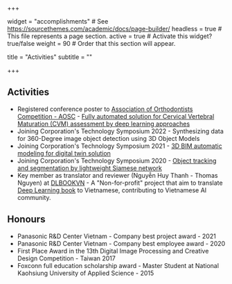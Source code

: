+++

widget = "accomplishments"  # See https://sourcethemes.com/academic/docs/page-builder/
headless = true  # This file represents a page section.
active = true  # Activate this widget? true/false
weight = 90  # Order that this section will appear.

title = "Activities"
subtitle = ""

+++
## Activities
* Registered conference poster to [Association of Orthodontists Competition - AOSC](https://aoscongress.com/) - [Fully automated solution for Cervical Vertebral Maturation (CVM) assessment by deep learning approaches](files/AOSC_poster_preprint.pdf)
* Joining Corporation's Technology Symposium 2022 - Synthesizing data for 360-Degree image object detection using 3D Object Models
* Joining Corporation's Technology Symposium 2021 - [3D BIM automatic modeling for digital twin solution](files/TS2021.pdf)
* Joining Corporation's Technology Symposium 2020 - [Object tracking and segmentation by lightweight Siamese network](files/TS2020.pdf)
* Key member as translator and reviewer (Nguyễn Huy Thanh - Thomas Nguyen) at [DLBOOKVN](https://dlbookvn.gitlab.io/about/) - A "Non-for-profit" project that aim to translate [Deep Learning book](https://www.amazon.com/Deep-Learning-Adaptive-Computation-Machine/dp/0262035618) to Vietnamese, contributing to Vietnamese AI community.
## Honours
* Panasonic R&D Center Vietnam - Company best project award - 2021
* Panasonic R&D Center Vietnam - Company best employee award - 2020 
* First Place Award in the 13th Digital Image Processing and Creative Design Competition - Taiwan 2017
* Foxconn full education scholarship award - Master Student at National Kaohsiung University of Applied Science - 2015
